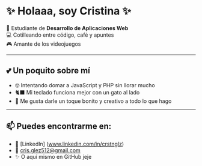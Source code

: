 # ✨ Holaaa, soy Cristina ✨

🌻 Estudiante de **Desarrollo de Aplicaciones Web**  
💻 Cotilleando entre código, café y apuntes   
🎮 Amante de los videojuegos  

---

## 💕 Un poquito sobre mí
- 🤓 Intentando domar a JavaScript y PHP sin llorar mucho  
- 🐈‍⬛ Mi teclado funciona mejor con un gato al lado  
- 🎨 Me gusta darle un toque bonito y creativo a todo lo que hago     

---

## 📫 Puedes encontrarme en:
- 💼 [LinkedIn] (www.linkedin.com/in/crstnglz)
- 💌 cris.glez512@gmail.com
- ✨ O aquí mismo en GitHub jeje  

